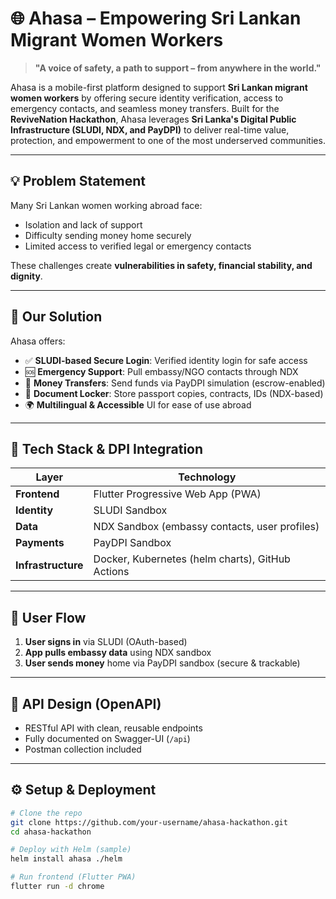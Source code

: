 # 🌐 Ahasa – Empowering Sri Lankan Migrant Women Workers

> **"A voice of safety, a path to support – from anywhere in the world."**

Ahasa is a mobile-first platform designed to support **Sri Lankan migrant women workers** by offering secure identity verification, access to emergency contacts, and seamless money transfers. Built for the **ReviveNation Hackathon**, Ahasa leverages **Sri Lanka's Digital Public Infrastructure (SLUDI, NDX, and PayDPI)** to deliver real-time value, protection, and empowerment to one of the most underserved communities.

---

## 💡 Problem Statement

Many Sri Lankan women working abroad face:
- Isolation and lack of support
- Difficulty sending money home securely
- Limited access to verified legal or emergency contacts

These challenges create **vulnerabilities in safety, financial stability, and dignity**.

---

## 🚀 Our Solution

Ahasa offers:
- ✅ **SLUDI-based Secure Login**: Verified identity login for safe access
- 🆘 **Emergency Support**: Pull embassy/NGO contacts through NDX
- 💸 **Money Transfers**: Send funds via PayDPI simulation (escrow-enabled)
- 📁 **Document Locker**: Store passport copies, contracts, IDs (NDX-based)
- 🌍 **Multilingual & Accessible** UI for ease of use abroad

---

## 🔧 Tech Stack & DPI Integration

| Layer       | Technology             |
|-------------|-------------------------|
| **Frontend** | Flutter Progressive Web App (PWA) |
| **Identity** | SLUDI Sandbox |
| **Data**     | NDX Sandbox (embassy contacts, user profiles) |
| **Payments** | PayDPI Sandbox |
| **Infrastructure** | Docker, Kubernetes (helm charts), GitHub Actions |

---

## 📲 User Flow

1. **User signs in** via SLUDI (OAuth-based)
2. **App pulls embassy data** using NDX sandbox
3. **User sends money** home via PayDPI sandbox (secure & trackable)

---

## 🔗 API Design (OpenAPI)

- RESTful API with clean, reusable endpoints
- Fully documented on Swagger-UI (`/api`)
- Postman collection included

---

## ⚙️ Setup & Deployment

```bash
# Clone the repo
git clone https://github.com/your-username/ahasa-hackathon.git
cd ahasa-hackathon

# Deploy with Helm (sample)
helm install ahasa ./helm

# Run frontend (Flutter PWA)
flutter run -d chrome

